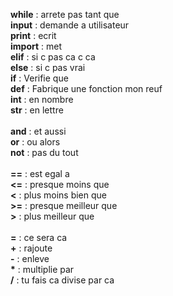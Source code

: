 **while**  :  arrete pas tant que <br />
**input**  :  demande a utilisateur <br />
**print**  :  ecrit <br />
**import** :  met<br />
**elif**   :  si c pas ca c ca <br />
**else**   :  si c pas vrai <br />
**if**     :  Verifie que <br />
**def**    :  Fabrique une fonction mon reuf<br />
**int**    :  en nombre<br />
**str**    :  en lettre<br />
<br />
**and**    :  et aussi<br />
**or**     :  ou alors<br />
**not**    :  pas du tout<br />
<br />
**==**     :  est egal a <br />
**<=**     :  presque moins que <br />
**<**      :  plus moins bien que <br />
**>=**     :  presque meilleur que <br />
**>**      :  plus meilleur que <br />
<br />
**=**      :  ce sera ca <br />
**+**      :  rajoute<br />
**-**      :  enleve<br />
**\***      :  multiplie par<br />
**/**      :  tu fais ca divise par ca <br />
